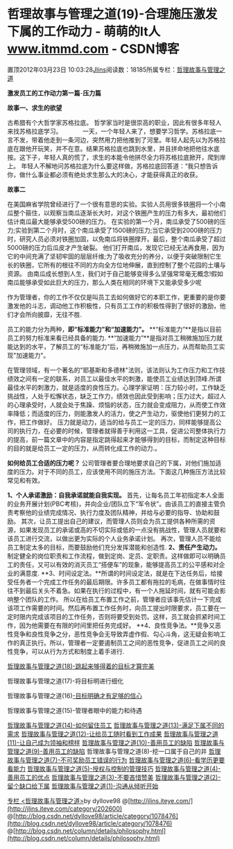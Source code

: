 
# 哲理故事与管理之道(19)-合理施压激发下属的工作动力 - 萌萌的It人 www.itmmd.com - CSDN博客


置顶2012年03月23日 10:03:28[Jlins](https://me.csdn.net/dyllove98)阅读数：18185所属专栏：[哲理故事与管理之道](https://blog.csdn.net/column/details/philosophy.html)


**激发员工的工作动力第一篇**-**压力篇**

**故事一、求生的欲望**

古希腊有个大哲学家苏格拉底。
哲学家当时是很崇高的职业，因此有很多年轻人来找苏格拉底学习。  　　   一天，一个年轻人来了，想要学习哲学。苏格拉底一言不发，带着他走到一条河边，突然用力把他推到了河里。年轻人起先以为苏格拉底在跟他开玩笑，并不在意。结果苏格拉底也跳到水里，并且拼命地把他往水底按。这下子，年轻人真的慌了，求生的本能令他拼尽全力将苏格拉底掀开，爬到岸上。
年轻人不解地问苏格拉底为什么要这样做，苏格拉底回答道：“我只想告诉你，做什么事业都必须有绝处求生那么大的决心，才能获得真正的收获。

**故事二**

在美国麻省学院曾经进行了一个很有意思的实验。实验人员用很多铁圈将一个小南瓜整个箍住，以观察当南瓜逐渐长大时，对这个铁圈产生的压力有多大，最初他们估计南瓜最大能够承受500磅的压力。
在实验的第一个月，南瓜承受了500磅的压力;实验到第二个月时，这个南瓜承受了1500磅的压力;当它承受到2000磅的压力时，研究人员必须对铁圈加固，以免南瓜将铁圈撑开。最后，整个南瓜承受了超过5000磅的压力后瓜皮才产生破裂。
他们打开南瓜，发现它已经无法再食用，因为它的中间充满了坚韧牢固的层层纤维;为了吸收充分的养分，以便于突破限制它生长的铁圈，它所有的根往不同的方向全方位地伸展，直到控制了整个花园的土壤与资源。
由南瓜成长想到人生，我们对于自己能够变得多么坚强常常毫无概念!假如南瓜能够承受如此巨大的压力，那么人类在相同的环境下又能承受多少呢

作为管理者，你的工作不仅仅是叫员工去如何做好它的本职工作，更重要的是你要激发他的斗志，调动他工作积极性，只有员工工作的积极性得到了很好的激励，他们才会所向披靡，无往不胜.

员工的能力分为两种，**即“标准能力”和“加速能力”。**
**“标准能力”**是指以目前员工的努力标准来看已经具备的能力.
**“加速能力”**是指对员工稍微施加压力就能达到的水平，了解员工的“标准能力”后，再稍微施加一点压力，从而帮助员工实现"加速能力"。

在管理领域，有一个著名的"耶基斯和多德林"法则，该法则认为工作压力和工作技绩效之间有一定的联系，对员工以最佳水平的刺激，能使员工业绩达到顶峰.所谓最佳水平的刺激力，就是适度的良性压力。心理学家证明：压力较小时，工作缺乏挑战性，人处于松懈状态，缺乏工作力，绩效也因此受到影响；压力过大，超过人的心理承受时，人就会处于焦躁、烦恼的状态，压力就会变成阻力，从而使工作效率降低；而适度的压力，则能激发人的活力，使之产生动力，驱使他们更努力的工作，把工作做好。
压力就是动力，适当的给与员工一定的压力，同样能够提高公司的执行力，在必要的时候，管理者就得善于利用这一工具，促进公司整体执行力的提高，前一篇文章中的内容是指定跳得起来才能够得到的目标，而制定这种目标的目的就是给员工一定的压力，从而转化成工作的动力.。

**如何给员工合适的压力呢？**
公司管理者要合理地要求自己的下属，对他们施加适度的压力。对于不同的员工，应该使用不同的施压方法。下面这几种施压方法比较常见和有效。

**1、个人承诺激励：自我承诺就能自我实现。**
首先，让每名员工年初指定本人全面的业务开展计划(PBC考核)，并向企业/团队立下“军令状”。由该员工的直接主管负责考察他的业绩完成情况、执行力度及团队精神，并给与必要的指导、协助和鼓励。
其次，让员工提出自己的建议，而管理人员则会为员工提供各种所需的资源，如果发现员工的承诺或高的不切实际或低的一点没有挑战性，管理人员就要和该员工进行交流，以做出更为实际的个人业务承诺计划。
再次，管理人员不能给员工制定太多的目标，而要鼓励他们充分发挥潜能和创造性.
**2、责任产生动力。**
制定健全的岗位职责和工作流程，做到定岗、定员、定职责。这样做即可以明确员工的责任，又可以有效的消灭员工“搭便车”的现象，能够提高员工的公平感和对企业的满意度.
**3、时间设定法。**所谓的时间设定法，就是在下达任务后，给接受任务者一个完成工作任务的最后期限。许多员工都有拖拉的毛病，在做事情时往往不到最后关头不着急。如果在执行的过程中，有一个人拖延时间，就有可能会影响整个团队的工作。 所以在给员工布置工作之前，管理者应该事先估计一下完成该项工作需要的时间。然后再布置工作任务时，向员工提出时限要求，员工要在一定时限内完成该项目的工作任务，否则将要受到处罚。这样，员工就会抓紧时间工作，因为他需要在有限的时间里把任务完成好。
**4、良性竞争法。**竞争又恶性竞争和良性竞争之分，恶性竞争会无导致弄虚作假、勾心斗角，这无疑会影响工作的真正执行。所以，管理者一定要遏制员工之间的恶性竞争，促进员工之间的良性竞争，可以从行为方式和制度上着手进行.

[哲理故事与管理之道(18)](http://blog.csdn.net/dyllove98/article/details/7367687)[-跳起来够得着的目标才算完美](http://blog.csdn.net/dyllove98/article/details/7367687)

哲理故事与管理之道(17)-将目标明进行细化

哲理故事与管理之道(16)[-目标明确才有足够的信心](http://blog.csdn.net/dyllove98/article/details/7347647)

哲理故事与管理之道(15)-管理者眼中的能力和待遇

[哲理故事与管理之道(14)-如何留住员工](http://blog.csdn.net/dyllove98/article/details/7305178)
[哲理故事与管理之道(13)-](http://blog.csdn.net/dyllove98/article/details/7297849)[满足下属不同的需求](http://blog.csdn.net/dyllove98/article/details/7297849)
[哲理故事与管理之道(12)-让给员工随时看到工作成果](http://blog.csdn.net/dyllove98/article/details/7290656)
[哲理故事与管理之道(11)-让自己成为领袖和榜样](http://blog.csdn.net/dyllove98/article/details/7286616)
[哲理故事与管理之道(10)-善用员工的缺陷](http://blog.csdn.net/dyllove98/article/details/7281921)
[哲理故事与管理之道(9)-善用员工的缺陷](http://blog.csdn.net/dyllove98/article/details/7278880)
哲理故事与管理之道(8)-挖一口属于自己的井
[哲理故事与管理之道(7)-不可奖励员工错误的行为](http://blog.csdn.net/dyllove98/article/details/7266950)
[哲理故事与管理之道(6)-看学历更要看能力](http://blog.csdn.net/dyllove98/article/details/7266936)
[哲理故事与管理之道(5)-授权与控制的管理技巧](http://blog.csdn.net/dyllove98/article/details/7261882)
[哲理故事与管理之道(4)-善用员工的优点](http://blog.csdn.net/dyllove98/article/details/7261871)
[哲理故事与管理之道(3)-不要吝惜赞美](http://blog.csdn.net/dyllove98/article/details/7261853)
[哲理故事与管理之道(2)-留个缺口给下属](http://blog.csdn.net/dyllove98/article/details/7261814)
[哲理故事与管理之道(1)-沟通从倾听开始](http://blog.csdn.net/dyllove98/article/details/7261748)


[专栏 ](http://blog.csdn.net/column/details/philosophy.html)[<哲理故事与管理之道>](http://blog.csdn.net/column/details/philosophy.html)by dyllove98
@[http://jlins.iteye.com/](http://jlins.iteye.com/category/202600)
@[http://blog.csdn.net/dyllove98/article/category/1078476](http://blog.csdn.net/dyllove98/article/category/1078476)
@[http://blog.csdn.net/column/details/philosophy.html](http://blog.csdn.net/column/details/philosophy.html)


<script type="text/javascript" src="http://pagead2.googlesyndication.com/pagead/show_ads.js"></script>

